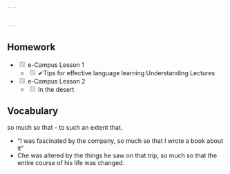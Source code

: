 ```yaml
---


---
```


<h2 id="homework">Homework</h2>
<ul>
<li class="task-list-item"><input type="checkbox" class="task-list-item-checkbox" checked="true" disabled=""> e-Campus Lesson 1
<ul>
<li class="task-list-item"><input type="checkbox" class="task-list-item-checkbox" checked="true" disabled=""> ✔Tips for effective language learning Understanding Lectures</li>
</ul>
</li>
<li class="task-list-item"><input type="checkbox" class="task-list-item-checkbox" checked="true" disabled=""> e-Campus Lesson 2
<ul>
<li class="task-list-item"><input type="checkbox" class="task-list-item-checkbox" checked="true" disabled=""> In the desert</li>
</ul>
</li>
</ul>
<h2 id="vocabulary">Vocabulary</h2>
<p>so much so that - to such an extent that.</p>
<ul>
<li>“I was fascinated by the company, so much so that I wrote a book about it”</li>
<li>Che was altered by the things he saw on that trip, so much so that the entire course of his life was changed.</li>
</ul>

